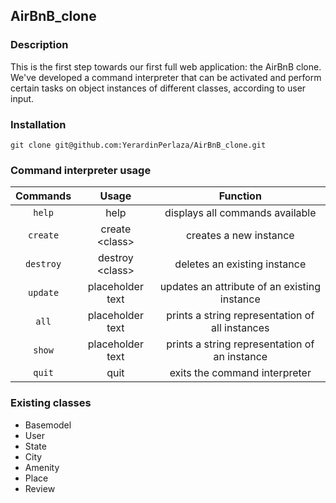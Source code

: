 ## AirBnB_clone

### Description
This is the first step towards our first full web application: the AirBnB clone.
We've developed a command interpreter that can be activated and perform certain tasks on object instances of different classes, according to user input.

### Installation
```
git clone git@github.com:YerardinPerlaza/AirBnB_clone.git
```

### Command interpreter usage

| Commands | Usage | Function |
| :---: | :---: | :---: |
| `help` | help | displays all commands available |
| `create` | create \<class> | creates a new instance |
| `destroy` | destroy \<class> | deletes an existing instance |
| `update` | placeholder text | updates an attribute of an existing instance |
| `all` | placeholder text | prints a string representation of all instances |
| `show` | placeholder text | prints a string representation of an instance |
| `quit` | quit | exits the command interpreter |
  
### Existing classes
* Basemodel
* User
* State
* City
* Amenity
* Place
* Review
